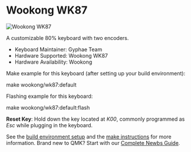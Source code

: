 # Wookong WK87

![Wookong WK87](https://i.imgur.com/Vv3RaTO.png)

A customizable 80% keyboard with two encoders.

* Keyboard Maintainer: Gyphae Team
* Hardware Supported: Wookong WK87
* Hardware Availability: Wookong

Make example for this keyboard (after setting up your build environment):

  make wookong/wk87:default

Flashing example for this keyboard:

  make wookong/wk87:default:flash

**Reset Key**: Hold down the key located at *K00*, commonly programmed as *Esc* while plugging in the keyboard.

See the [build environment setup](https://docs.qmk.fm/#/getting_started_build_tools) and the [make instructions](https://docs.qmk.fm/#/getting_started_make_guide) for more information. Brand new to QMK? Start with our [Complete Newbs Guide](https://docs.qmk.fm/#/newbs).
